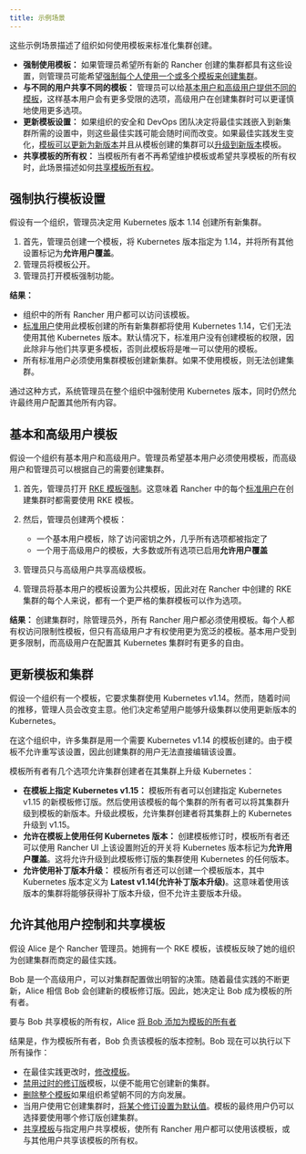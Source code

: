 ```yaml
---
title: 示例场景
---
```


这些示例场景描述了组织如何使用模板来标准化集群创建。

- **强制使用模板：** 如果管理员希望所有新的 Rancher 创建的集群都具有这些设置，则管理员可能希望[强制每个人使用一个或多个模板来创建集群](#强制执行模板设置)。
- **与不同的用户共享不同的模板：** 管理员可以给[基本用户和高级用户提供不同的模板](#基本和高级用户模板)，这样基本用户会有更多受限的选项，高级用户在创建集群时可以更谨慎地使用更多选项。
- **更新模板设置：** 如果组织的安全和 DevOps 团队决定将最佳实践嵌入到新集群所需的设置中，则这些最佳实践可能会随时间而改变。如果最佳实践发生变化，[模板可以更新为新版本](#更新模板和集群)并且从模板创建的集群可以[升级到新版本](/docs/admin-settings/rke-templates/creating-and-revising/_index)模板。
- **共享模板的所有权：** 当模板所有者不再希望维护模板或希望共享模板的所有权时，此场景描述如何[共享模板所有权](#允许其他用户控制和共享模板)。

## 强制执行模板设置

假设有一个组织，管理员决定用 Kubernetes 版本 1.14 创建所有新集群。

1. 首先，管理员创建一个模板，将 Kubernetes 版本指定为 1.14，并将所有其他设置标记为**允许用户覆盖**。
1. 管理员将模板公开。
1. 管理员打开模板强制功能。

**结果：**

- 组织中的所有 Rancher 用户都可以访问该模板。
- [标准用户](/docs/admin-settings/rbac/global-permissions/_index)使用此模板创建的所有新集群都将使用 Kubernetes 1.14，它们无法使用其他 Kubernetes 版本。默认情况下，标准用户没有创建模板的权限，因此除非与他们共享更多模板，否则此模板将是唯一可以使用的模板。
- 所有标准用户必须使用集群模板创建新集群。如果不使用模板，则无法创建集群。

通过这种方式，系统管理员在整个组织中强制使用 Kubernetes 版本，同时仍然允许最终用户配置其他所有内容。

## 基本和高级用户模板

假设一个组织有基本用户和高级用户。管理员希望基本用户必须使用模板，而高级用户和管理员可以根据自己的需要创建集群。

1. 首先，管理员打开 [RKE 模板强制](/docs/admin-settings/rke-templates/enforcement/_index)。这意味着 Rancher 中的每个[标准用户](/docs/admin-settings/rbac/global-permissions/_index)在创建集群时都需要使用 RKE 模板。
1. 然后，管理员创建两个模板：

   - 一个基本用户模板，除了访问密钥之外，几乎所有选项都被指定了
   - 一个用于高级用户的模板，大多数或所有选项已启用**允许用户覆盖**

1. 管理员只与高级用户共享高级模板。
1. 管理员将基本用户的模板设置为公共模板，因此对在 Rancher 中创建的 RKE 集群的每个人来说，都有一个更严格的集群模板可以作为选项。

**结果：** 创建集群时，除管理员外，所有 Rancher 用户都必须使用模板。每个人都有权访问限制性模板，但只有高级用户才有权使用更为宽泛的模板。基本用户受到更多限制，而高级用户在配置其 Kubernetes 集群时有更多的自由。

## 更新模板和集群

假设一个组织有一个模板，它要求集群使用 Kubernetes v1.14。然而，随着时间的推移，管理人员会改变主意。他们决定希望用户能够升级集群以使用更新版本的 Kubernetes。

在这个组织中，许多集群是用一个需要 Kubernetes v1.14 的模板创建的。由于模板不允许重写该设置，因此创建集群的用户无法直接编辑该设置。

模板所有者有几个选项允许集群创建者在其集群上升级 Kubernetes：

- **在模板上指定 Kubernetes v1.15：** 模板所有者可以创建指定 Kubernetes v1.15 的新模板修订版。然后使用该模板的每个集群的所有者可以将其集群升级到模板的新版本。升级此模板，允许集群创建者将其集群上的 Kubernetes 升级到 v1.15。
- **允许在模板上使用任何 Kubernetes 版本：** 创建模板修订时，模板所有者还可以使用 Rancher UI 上该设置附近的开关将 Kubernetes 版本标记为**允许用户覆盖**。这将允许升级到此模板修订版的集群使用 Kubernetes 的任何版本。
- **允许使用补丁版本升级：** 模板所有者还可以创建一个模板版本，其中 Kubernetes 版本定义为 **Latest v1.14(允许补丁版本升级)**。这意味着使用该版本的集群将能够获得补丁版本升级，但不允许主要版本升级。

## 允许其他用户控制和共享模板

假设 Alice 是个 Rancher 管理员。她拥有一个 RKE 模板，该模板反映了她的组织为创建集群而商定的最佳实践。

Bob 是一个高级用户，可以对集群配置做出明智的决策。随着最佳实践的不断更新，Alice 相信 Bob 会创建新的模板修订版。因此，她决定让 Bob 成为模板的所有者。

要与 Bob 共享模板的所有权，Alice [将 Bob 添加为模板的所有者](/docs/admin-settings/rke-templates/template-access-and-sharing/_index)

结果是，作为模板所有者，Bob 负责该模板的版本控制。Bob 现在可以执行以下所有操作：

- 在最佳实践更改时，[修改模板](/docs/admin-settings/rke-templates/creating-and-revising/_index)。
- [禁用过时的修订版](/docs/admin-settings/rke-templates/creating-and-revising/_index)模板，以便不能用它创建新的集群。
- [删除整个模板](/docs/admin-settings/rke-templates/creating-and-revising/_index)如果组织希望朝不同的方向发展。
- 当用户使用它创建集群时，[将某个修订设置为默认值](/docs/admin-settings/rke-templates/creating-and-revising/_index)。模板的最终用户仍可以选择要使用哪个修订版创建集群。
- [共享模板](/docs/admin-settings/rke-templates/template-access-and-sharing/_index)与指定用户共享模板，使所有 Rancher 用户都可以使用该模板，或与其他用户共享该模板的所有权。
